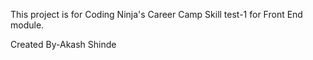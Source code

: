 This project is for Coding Ninja's Career Camp Skill test-1 for Front End module.

Created By-Akash Shinde